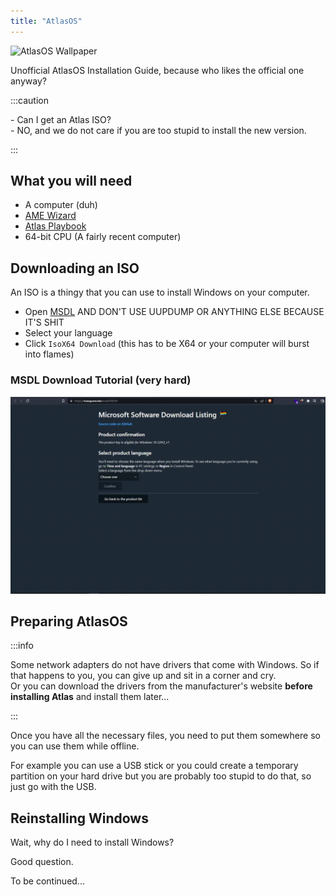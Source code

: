 ```yaml
---
title: "AtlasOS"
---
```


![AtlasOS Wallpaper](https://i.imgur.com/w02SYpE.png)

Unofficial AtlasOS Installation Guide, because who likes the official one anyway?

:::caution

\- Can I get an Atlas ISO?  
\- NO, and we do not care if you are too stupid to install the new version.

:::

## What you will need

- A computer (duh)
- [AME Wizard](https://download.ameliorated.io/AME%20Wizard%20Beta.zip)
- [Atlas Playbook](https://github.com/Atlas-OS/Atlas/releases/latest/download/Atlas_W10-22H2.zip)
- 64-bit CPU (A fairly recent computer)

## Downloading an ISO

An ISO is a thingy that you can use to install Windows on your computer.

- Open [MSDL](https://massgrave.dev/msdl/#2618) AND DON'T USE UUPDUMP OR ANYTHING ELSE BECAUSE IT'S SHIT
- Select your language
- Click `IsoX64 Download` (this has to be X64 or your computer will burst into flames)

### MSDL Download Tutorial (very hard)

![MSDL Website with Windows 10](/img/atlasos-iso.gif)

## Preparing AtlasOS

:::info

Some network adapters do not have drivers that come with Windows. So if that happens to you, you can give up and sit in a corner and cry.  
Or you can download the drivers from the manufacturer's website **before installing Atlas** and install them later...

:::

Once you have all the necessary files, you need to put them somewhere so you can use them while offline.

For example you can use a USB stick or you could create a temporary partition on your hard drive but you are probably too stupid to do that, so just go with the USB.

## Reinstalling Windows

Wait, why do I need to install Windows?

Good question.

To be continued...